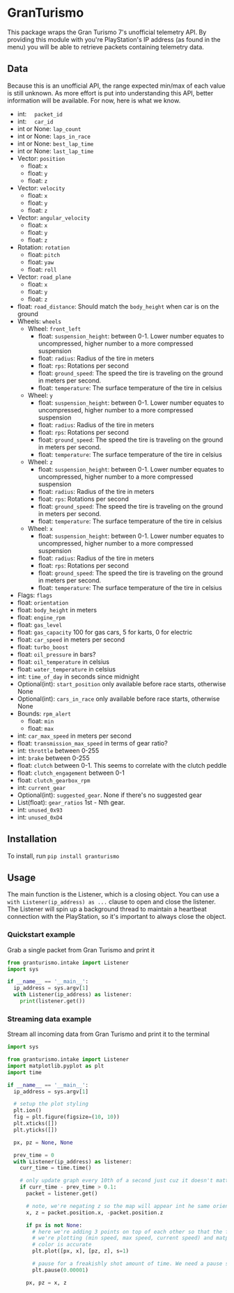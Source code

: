 # GranTurismo
This package wraps the Gran Turismo 7's unofficial telemetry API. By providing this module with you're PlayStation's IP address (as found in the menu) you will be able to retrieve packets containing telemetry data. 

## Data
Because this is an unofficial API, the range expected min/max of each value is still unknown. As more effort is put into understanding this API, better information will be available. For now, here is what we know.
*  int: `  packet_id`
*  int: `  car_id`
*  int or None: `lap_count`
*  int or None: `laps_in_race`
*  int or None: `best_lap_time`
*  int or None: `last_lap_time`
*  Vector: `position`
   * float: `x`
   * float: `y`
   * float: `z` 
*  Vector: `velocity`
   * float: `x`
   * float: `y`
   * float: `z` 
*  Vector: `angular_velocity`
   * float: `x`
   * float: `y`
   * float: `z` 
*  Rotation: `rotation`
   * float: `pitch`
   * float: `yaw`
   * float: `roll` 
*  Vector: `road_plane`
   * float: `x`
   * float: `y`
   * float: `z` 
*  float: `road_distance`: Should match the `body_height` when car is on the ground
*  Wheels: `wheels`
   * Wheel: `front_left`
     * float: `suspension_height`: between 0-1. Lower number equates to uncompressed, higher number to a more compressed suspension
     * float: `radius`: Radius of the tire in meters 
     * float: `rps`: Rotations per second 
     * float: `ground_speed`: The speed the tire is traveling on the ground in meters per second. 
     * float: `temperature`: The surface temperature of the tire in celsius 
   * Wheel: `y`
       * float: `suspension_height`: between 0-1. Lower number equates to uncompressed, higher number to a more compressed suspension
       * float: `radius`: Radius of the tire in meters
       * float: `rps`: Rotations per second
       * float: `ground_speed`: The speed the tire is traveling on the ground in meters per second.
       * float: `temperature`: The surface temperature of the tire in celsius 
   * Wheel: `z` 
       * float: `suspension_height`: between 0-1. Lower number equates to uncompressed, higher number to a more compressed suspension
       * float: `radius`: Radius of the tire in meters
       * float: `rps`: Rotations per second
       * float: `ground_speed`: The speed the tire is traveling on the ground in meters per second.
       * float: `temperature`: The surface temperature of the tire in celsius 
   * Wheel: `x`
       * float: `suspension_height`: between 0-1. Lower number equates to uncompressed, higher number to a more compressed suspension
       * float: `radius`: Radius of the tire in meters
       * float: `rps`: Rotations per second
       * float: `ground_speed`: The speed the tire is traveling on the ground in meters per second.
       * float: `temperature`: The surface temperature of the tire in celsius 
*  Flags: `flags`
*  float: `orientation`
*  float: `body_height` in meters
*  float: `engine_rpm`
*  float: `gas_level`
*  float: `gas_capacity` 100 for gas cars, 5 for karts, 0 for electric
*  float: `car_speed` in meters per second
*  float: `turbo_boost`
*  float: `oil_pressure` in bars?
*  float: `oil_temperature` in celsius
*  float: `water_temperature` in celsius
*  int: `time_of_day` in seconds since midnight
*  Optional(int): `start_position` only available before race starts, otherwise None
*  Optional(int): `cars_in_race` only available before race starts, otherwise None
*  Bounds: `rpm_alert`
   * float: `min`
   * float: `max`
*  int:  `car_max_speed` in meters per second
*  float: `transmission_max_speed` in terms of gear ratio? 
*  int: `throttle` between 0-255
*  int: `brake` between 0-255
*  float: `clutch` between 0-1. This seems to correlate with the clutch peddle
*  float: `clutch_engagement` between 0-1
*  float: `clutch_gearbox_rpm`
*  int: `current_gear`
*  Optional(int): `suggested_gear`. None if there's no suggested gear
*  List(float): `gear_ratios` 1st - Nth gear. 
*  int: `unused_0x93`
*  int: `unused_0xD4`

## Installation
To install, run `pip install granturismo`

## Usage
The main function is the Listener, which is a closing object. You can use a `with Listener(ip_address) as ...` clause to open and close the listener. 
The Listener will spin up a background thread to maintain a heartbeat connection with the PlayStation, so it's important to always close the object.

### Quickstart example
Grab a single packet from Gran Turismo and print it
```python
from granturismo.intake import Listener
import sys

if __name__ == '__main__':
  ip_address = sys.argv[1]
  with Listener(ip_address) as listener:
    print(listener.get())
```

### Streaming data example
Stream all incoming data from Gran Turismo and print it to the terminal
```python
import sys

from granturismo.intake import Listener
import matplotlib.pyplot as plt
import time

if __name__ == '__main__':
  ip_address = sys.argv[1]

  # setup the plot styling
  plt.ion()
  fig = plt.figure(figsize=(10, 10))
  plt.xticks([])
  plt.yticks([])

  px, pz = None, None

  prev_time = 0
  with Listener(ip_address) as listener:
    curr_time = time.time()

    # only update graph every 10th of a second just cuz it doesn't matter for us, and it's easier on the computer
    if curr_time - prev_time > 0.1:
      packet = listener.get()

      # note, we're negating z so the map will appear int he same orientation as it does in the game's minimap
      x, z = packet.position.x, -packet.position.z

      if px is not None:
        # here we're adding 3 points on top of each other so that the final point will have the correct coloring for the car's speed range.
        # we're plotting (min speed, max speed, current speed) and matplotlib will adjust the color map so that the final (current speed)
        # color is accurate
        plt.plot([px, x], [pz, z], s=1)

        # pause for a freakishly shot amount of time. We need a pause so that it'll trigger a graph update
        plt.pause(0.00001)

      px, pz = x, z
```